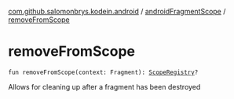 [com.github.salomonbrys.kodein.android](../index.md) / [androidFragmentScope](index.md) / [removeFromScope](.)

# removeFromScope

`fun removeFromScope(context: Fragment): `[`ScopeRegistry`](../../com.github.salomonbrys.kodein.bindings/-scope-registry/index.md)`?`

Allows for cleaning up after a fragment has been destroyed

